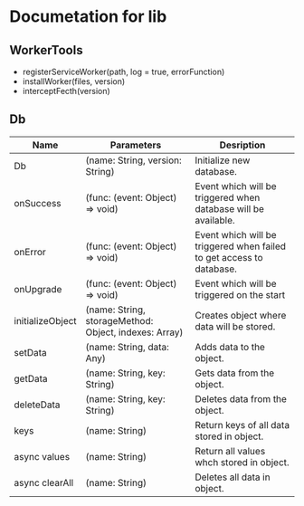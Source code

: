 # Documetation for lib
## WorkerTools
* registerServiceWorker(path, log = true, errorFunction)
* installWorker(files, version)
* interceptFecth(version)
## Db
  Name | Parameters | Desription 
  ---- | ---------- | ---------- 
  Db | (name: String, version: String) | Initialize new database. 
  onSuccess | (func: (event: Object) => void) | Event which will be triggered when database will be available.
  onError | (func: (event: Object) => void) | Event which will be triggered when failed to get access to database.
  onUpgrade | (func: (event: Object) => void) | Event which will be triggered on the start
  initializeObject | (name: String, storageMethod: Object, indexes: Array) | Creates object where data will be stored.
  setData | (name: String, data: Any) | Adds data to the object.
  getData | (name: String, key: String) | Gets data from the object.
  deleteData | (name: String, key: String) | Deletes data from the object.
  keys | (name: String) | Return keys of all data stored in object.
  async values | (name: String) | Return all values whch stored in object.
  async clearAll | (name: String) | Deletes all data in object.